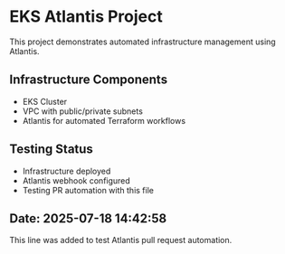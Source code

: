 # EKS Atlantis Project

This project demonstrates automated infrastructure management using Atlantis.

## Infrastructure Components
- EKS Cluster
- VPC with public/private subnets
- Atlantis for automated Terraform workflows

## Testing Status
-  Infrastructure deployed
-  Atlantis webhook configured
-  Testing PR automation with this file

## Date: 2025-07-18 14:42:58

This line was added to test Atlantis pull request automation.
